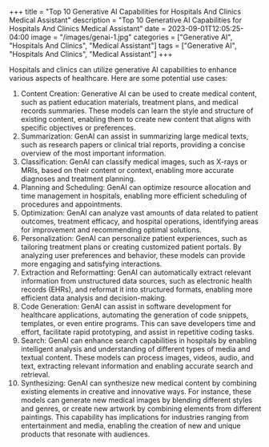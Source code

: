 +++
title = "Top 10 Generative AI Capabilities for Hospitals And Clinics Medical Assistant"
description = "Top 10 Generative AI Capabilities for Hospitals And Clinics Medical Assistant"
date = 2023-09-01T12:05:25-04:00
image = "/images/genai-1.jpg"
categories = ["Generative AI", "Hospitals And Clinics", "Medical Assistant"]
tags = ["Generative AI", "Hospitals And Clinics", "Medical Assistant"]
+++

Hospitals and clinics can utilize generative AI capabilities to enhance various aspects of healthcare. Here are some potential use cases:

1. Content Creation: Generative AI can be used to create medical content, such as patient education materials, treatment plans, and medical records summaries. These models can learn the style and structure of existing content, enabling them to create new content that aligns with specific objectives or preferences.
2. Summarization: GenAI can assist in summarizing large medical texts, such as research papers or clinical trial reports, providing a concise overview of the most important information.
3. Classification: GenAI can classify medical images, such as X-rays or MRIs, based on their content or context, enabling more accurate diagnoses and treatment planning.
4. Planning and Scheduling: GenAI can optimize resource allocation and time management in hospitals, enabling more efficient scheduling of procedures and appointments.
5. Optimization: GenAI can analyze vast amounts of data related to patient outcomes, treatment efficacy, and hospital operations, identifying areas for improvement and recommending optimal solutions.
6. Personalization: GenAI can personalize patient experiences, such as tailoring treatment plans or creating customized patient portals. By analyzing user preferences and behavior, these models can provide more engaging and satisfying interactions.
7. Extraction and Reformatting: GenAI can automatically extract relevant information from unstructured data sources, such as electronic health records (EHRs), and reformat it into structured formats, enabling more efficient data analysis and decision-making.
8. Code Generation: GenAI can assist in software development for healthcare applications, automating the generation of code snippets, templates, or even entire programs. This can save developers time and effort, facilitate rapid prototyping, and assist in repetitive coding tasks.
9. Search: GenAI can enhance search capabilities in hospitals by enabling intelligent analysis and understanding of different types of media and textual content. These models can process images, videos, audio, and text, extracting relevant information and enabling accurate search and retrieval.
10. Synthesizing: GenAI can synthesize new medical content by combining existing elements in creative and innovative ways. For instance, these models can generate new medical images by blending different styles and genres, or create new artwork by combining elements from different paintings. This capability has implications for industries ranging from entertainment and media, enabling the creation of new and unique products that resonate with audiences.